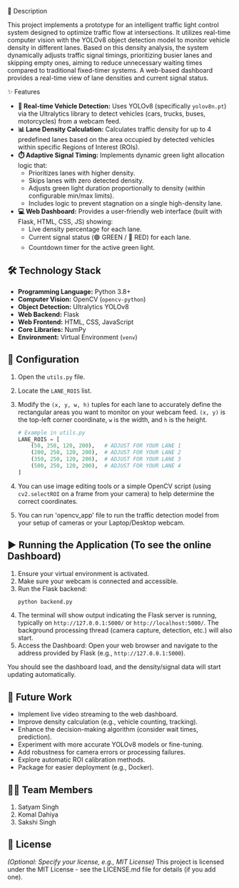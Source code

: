 📝 Description

This project implements a prototype for an intelligent traffic light control system designed to optimize traffic flow at intersections. It utilizes real-time computer vision with the YOLOv8 object detection model to monitor vehicle density in different lanes. Based on this density analysis, the system dynamically adjusts traffic signal timings, prioritizing busier lanes and skipping empty ones, aiming to reduce unnecessary waiting times compared to traditional fixed-timer systems. A web-based dashboard provides a real-time view of lane densities and current signal status.

✨ Features

* **🚗 Real-time Vehicle Detection:** Uses YOLOv8 (specifically `yolov8n.pt`) via the Ultralytics library to detect vehicles (cars, trucks, buses, motorcycles) from a webcam feed.
* **📊 Lane Density Calculation:** Calculates traffic density for up to 4 predefined lanes based on the area occupied by detected vehicles within specific Regions of Interest (ROIs).
* **⏱️ Adaptive Signal Timing:** Implements dynamic green light allocation logic that:
    * Prioritizes lanes with higher density.
    * Skips lanes with zero detected density.
    * Adjusts green light duration proportionally to density (within configurable min/max limits).
    * Includes logic to prevent stagnation on a single high-density lane.
* **💻 Web Dashboard:** Provides a user-friendly web interface (built with Flask, HTML, CSS, JS) showing:
    * Live density percentage for each lane.
    * Current signal status (🟢 GREEN / 🔴 RED) for each lane.
    * Countdown timer for the active green light.

## 🛠️ Technology Stack

* **Programming Language:** Python 3.8+
* **Computer Vision:** OpenCV (`opencv-python`)
* **Object Detection:** Ultralytics YOLOv8
* **Web Backend:** Flask
* **Web Frontend:** HTML, CSS, JavaScript
* **Core Libraries:** NumPy
* **Environment:** Virtual Environment (`venv`)


## 🔧 Configuration

1.  Open the `utils.py` file.
2.  Locate the `LANE_ROIS` list.
3.  Modify the `(x, y, w, h)` tuples for each lane to accurately define the rectangular areas you want to monitor on your webcam feed. `(x, y)` is the top-left corner coordinate, `w` is the width, and `h` is the height.
    ```python
    # Example in utils.py
    LANE_ROIS = [
        (50, 250, 120, 200),   # ADJUST FOR YOUR LANE 1
        (200, 250, 120, 200),  # ADJUST FOR YOUR LANE 2
        (350, 250, 120, 200),  # ADJUST FOR YOUR LANE 3
        (500, 250, 120, 200),  # ADJUST FOR YOUR LANE 4
    ]
    ```
4.  You can use image editing tools or a simple OpenCV script (using `cv2.selectROI` on a frame from your camera) to help determine the correct coordinates.

5.  You can run 'opencv_app' file to run the traffic detection model from your setup of cameras or your Laptop/Desktop webcam.

## ▶️ Running the Application (To see the online Dashboard)

1.  Ensure your virtual environment is activated.
2.  Make sure your webcam is connected and accessible.
3.  Run the Flask backend:
    ```bash
    python backend.py
    ```
4.  The terminal will show output indicating the Flask server is running, typically on `http://127.0.0.1:5000/` or `http://localhost:5000/`. The background processing thread (camera capture, detection, etc.) will also start.
5.  Access the Dashboard: Open your web browser and navigate to the address provided by Flask (e.g., `http://127.0.0.1:5000`).

You should see the dashboard load, and the density/signal data will start updating automatically.

## 🚀 Future Work

* Implement live video streaming to the web dashboard.
* Improve density calculation (e.g., vehicle counting, tracking).
* Enhance the decision-making algorithm (consider wait times, prediction).
* Experiment with more accurate YOLOv8 models or fine-tuning.
* Add robustness for camera errors or processing failures.
* Explore automatic ROI calibration methods.
* Package for easier deployment (e.g., Docker).

## 🧑‍💻 Team Members
1. Satyam Singh
2. Komal Dahiya
3. Sakshi Singh

## 📄 License

*(Optional: Specify your license, e.g., MIT License)*
This project is licensed under the MIT License - see the LICENSE.md file for details (if you add one).
